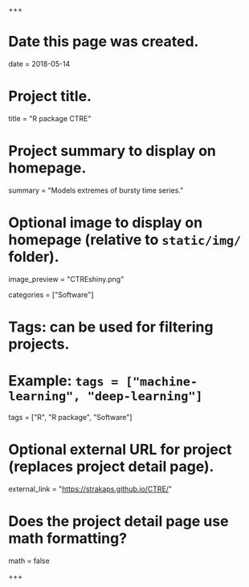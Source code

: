 +++
# Date this page was created.
date = 2018-05-14

# Project title.
title = "R package CTRE"

# Project summary to display on homepage.
summary = "Models extremes of bursty time series."

# Optional image to display on homepage (relative to `static/img/` folder).
image_preview = "CTREshiny.png"

categories = ["Software"]
# Tags: can be used for filtering projects.
# Example: `tags = ["machine-learning", "deep-learning"]`
tags = ["R", "R package", "Software"]

# Optional external URL for project (replaces project detail page).
external_link = "https://strakaps.github.io/CTRE/"

# Does the project detail page use math formatting?
math = false

+++
